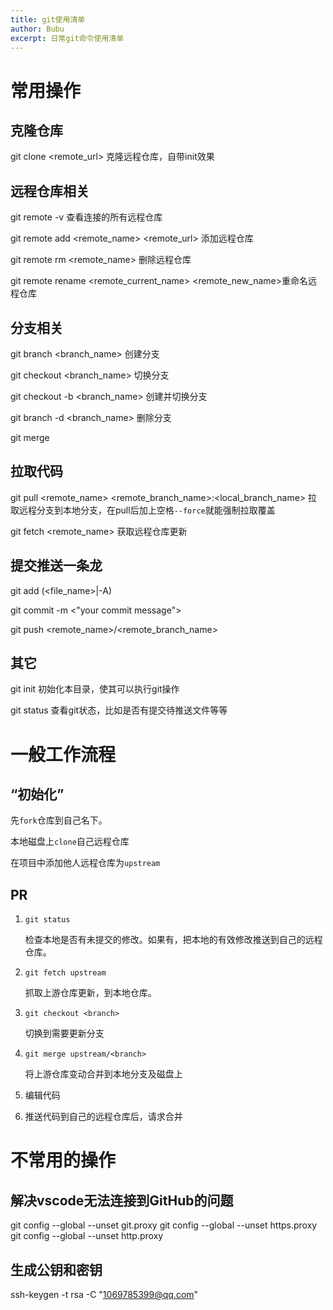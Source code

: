 ```yaml
---
title: git使用清单
author: Bubu
excerpt: 日常git命令使用清单   
---
```


# 常用操作

## 克隆仓库

git clone <remote_url>											克隆远程仓库，自带init效果

## 远程仓库相关

git remote -v																查看连接的所有远程仓库

git remote add <remote_name> <remote_url>	添加远程仓库

git remote rm <remote_name>								删除远程仓库

git remote rename <remote_current_name> <remote_new_name>重命名远程仓库

## 分支相关

git branch <branch_name>	创建分支

git checkout <branch_name>	切换分支

git checkout  -b <branch_name>	创建并切换分支

git branch -d <branch_name> 删除分支

git merge 

## 拉取代码

git pull <remote_name>  <remote_branch_name>:<local_branch_name>	拉取远程分支到本地分支，在pull后加上空格`--force`就能强制拉取覆盖

git fetch <remote_name> 获取远程仓库更新

## 提交推送一条龙

git add (<file_name>|-A)

git commit -m <"your commit message">

git push <remote_name>/<remote_branch_name>

## 其它

git init					初始化本目录，使其可以执行git操作

git status				查看git状态，比如是否有提交待推送文件等等

# 一般工作流程

## “初始化”

先`fork`仓库到自己名下。

本地磁盘上`clone`自己远程仓库

在项目中添加他人远程仓库为`upstream`

## PR

1.  `git status`

    检查本地是否有未提交的修改。如果有，把本地的有效修改推送到自己的远程仓库。

2.  `git fetch upstream`

    抓取上游仓库更新，到本地仓库。

3.  `git checkout <branch>`

    切换到需要更新分支

4.  `git merge upstream/<branch>`

    将上游仓库变动合并到本地分支及磁盘上

5.  编辑代码

6.  推送代码到自己的远程仓库后，请求合并

# 不常用的操作

## 解决vscode无法连接到GitHub的问题

git config --global --unset git.proxy 
git config --global --unset https.proxy
git config --global --unset http.proxy 

## 生成公钥和密钥

ssh-keygen -t rsa -C "1069785399@qq.com"

